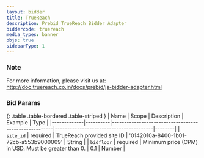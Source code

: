 ```yaml
---
layout: bidder
title: TrueReach
description: Prebid TrueReach Bidder Adapter
biddercode: truereach
media_types: banner
pbjs: true
sidebarType: 1
---
```


### Note

For more information, please visit us at: <http://doc.truereach.co.in/docs/prebid/js-bidder-adapter.html>

### Bid Params

{: .table .table-bordered .table-striped }
| Name        | Scope    | Description                                          | Example                                | Type   |
|-------------|----------|------------------------------------------------------|----------------------------------------|--------|
| `site_id`   | required | TrueReach provided site ID                           | '0142010a-8400-1b01-72cb-a553b9000009' | String |
| `bidfloor`  | required | Minimum price (CPM) in USD. Must be greater than 0.  |                  0.1                   | Number |
